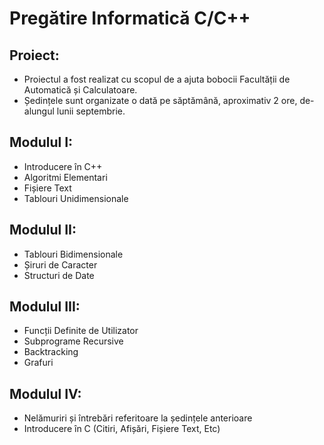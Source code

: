 # Pregătire Informatică C/C++

## Proiect:
- Proiectul a fost realizat cu scopul de a ajuta bobocii Facultății de Automatică și Calculatoare.
- Ședințele sunt organizate o dată pe săptămână, aproximativ 2 ore, de-alungul lunii septembrie.

## Modulul I:
- Introducere în C++
- Algoritmi Elementari
- Fișiere Text
- Tablouri Unidimensionale

## Modulul II:
- Tablouri Bidimensionale
- Șiruri de Caracter
- Structuri de Date

## Modulul III:
- Funcții Definite de Utilizator
- Subprograme Recursive
- Backtracking
- Grafuri

## Modulul IV:
- Nelămuriri și întrebări referitoare la ședințele anterioare
- Introducere în C (Citiri, Afișări, Fișiere Text, Etc)